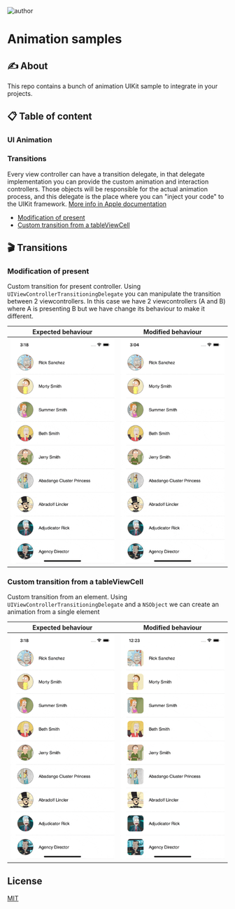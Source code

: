 ![author](https://img.shields.io/badge/author-fernando%20salom-red)

# Animation samples

## ✍️ About

This repo contains a bunch of animation UIKit sample to integrate in your projects. 

## 📋 Table of content

### UI Animation

### Transitions
Every view controller can have a transition delegate, in that delegate implementation you can provide the custom animation and interaction controllers. Those objects will be responsible for the actual animation process, and this delegate is the place where you can "inject your code" to the UIKit framework. 
[More info in Apple documentation](https://developer.apple.com/documentation/uikit/uiviewcontrollertransitioningdelegate)

- [Modification of present](#Modification-of-present)
- [Custom transition from a tableViewCell](#Custom-transition-from-a-tableViewCell)

## 🎬 Transitions

### Modification of present
Custom transition for present controller. Using `UIViewControllerTransitioningDelegate` you can manipulate the transition between 2 viewcontrollers. In this case we have 2 viewcontrollers (A and B) where A is presenting B but we have change its behaviour to make it different. 

Expected behaviour             |  Modified behaviour       
:-------------------------:|:-------------------------:|
![video](README/transition-1A.gif)  |  ![video](README/transition-1.gif)

### Custom transition from a tableViewCell
Custom transition from an element. Using `UIViewControllerTransitioningDelegate` and a `NSObject` we can create an animation from a single element

Expected behaviour             |  Modified behaviour       
:-------------------------:|:-------------------------:|
![video](README/transition-1A.gif)  |  ![video](README/transition-2.gif)

## License
[MIT](https://choosealicense.com/licenses/mit/)